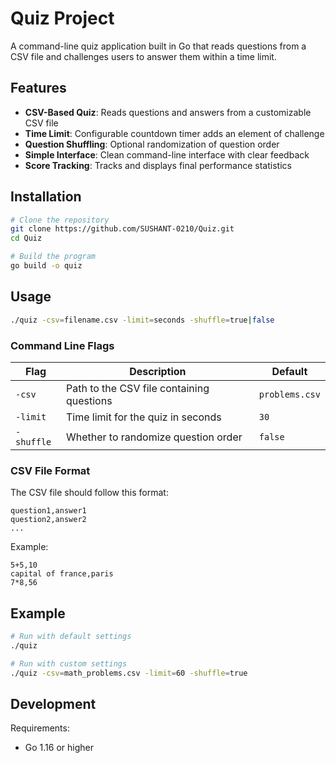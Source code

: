 # Quiz Project

A command-line quiz application built in Go that reads questions from a CSV file and challenges users to answer them within a time limit.

## Features

- **CSV-Based Quiz**: Reads questions and answers from a customizable CSV file
- **Time Limit**: Configurable countdown timer adds an element of challenge
- **Question Shuffling**: Optional randomization of question order
- **Simple Interface**: Clean command-line interface with clear feedback
- **Score Tracking**: Tracks and displays final performance statistics

## Installation

```bash
# Clone the repository
git clone https://github.com/SUSHANT-0210/Quiz.git
cd Quiz

# Build the program
go build -o quiz
```

## Usage

```bash
./quiz -csv=filename.csv -limit=seconds -shuffle=true|false
```

### Command Line Flags

| Flag | Description | Default |
|------|-------------|---------|
| `-csv` | Path to the CSV file containing questions | `problems.csv` |
| `-limit` | Time limit for the quiz in seconds | `30` |
| `-shuffle` | Whether to randomize question order | `false` |

### CSV File Format

The CSV file should follow this format:
```
question1,answer1
question2,answer2
...
```

Example:
```
5+5,10
capital of france,paris
7*8,56
```

## Example

```bash
# Run with default settings
./quiz

# Run with custom settings
./quiz -csv=math_problems.csv -limit=60 -shuffle=true
```

## Development

Requirements:
- Go 1.16 or higher
